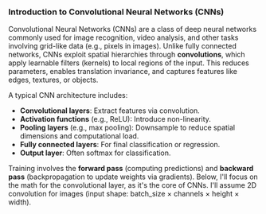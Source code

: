 ### Introduction to Convolutional Neural Networks (CNNs)

Convolutional Neural Networks (CNNs) are a class of deep neural networks commonly used for image recognition, video analysis, and other tasks involving grid-like data (e.g., pixels in images). Unlike fully connected networks, CNNs exploit spatial hierarchies through **convolutions**, which apply learnable filters (kernels) to local regions of the input. This reduces parameters, enables translation invariance, and captures features like edges, textures, or objects.

A typical CNN architecture includes:
- **Convolutional layers**: Extract features via convolution.
- **Activation functions** (e.g., ReLU): Introduce non-linearity.
- **Pooling layers** (e.g., max pooling): Downsample to reduce spatial dimensions and computational load.
- **Fully connected layers**: For final classification or regression.
- **Output layer**: Often softmax for classification.

Training involves the **forward pass** (computing predictions) and **backward pass** (backpropagation to update weights via gradients). Below, I'll focus on the math for the convolutional layer, as it's the core of CNNs. I'll assume 2D convolution for images (input shape: batch_size × channels × height × width).

<!-- 
### Forward Pass in a Convolutional Layer

The forward pass computes the output feature map by sliding a kernel over the input.

#### Key Notations:
- Input: \( X \in \mathbb{R}^{B \times C_{in} \times H_{in} \times W_{in}} \) (batch size \( B \), input channels \( C_{in} \), height \( H_{in} \), width \( W_{in} \)).
- Kernel (weights): \( W \in \mathbb{R}^{C_{out} \times C_{in} \times K_h \times K_w} \) (output channels \( C_{out} \), kernel height \( K_h \), width \( K_w \)).
- Bias: \( b \in \mathbb{R}^{C_{out}} \) (one per output channel).
- Stride: \( s \) (step size for sliding the kernel).
- Padding: \( p \) (zeros added to borders to control output size).
- Output: \( Y \in \mathbb{R}^{B \times C_{out} \times H_{out} \times W_{out}} \), where \( H_{out} = \lfloor \frac{H_{in} + 2p - K_h}{s} \rfloor + 1 \), similarly for \( W_{out} \).

#### Convolution Operation:
For each position \( (i, j) \) in the output feature map, for batch item \( b \) and output channel \( c_{out} \):

\[
Y_{b, c_{out}, i, j} = \sum_{c_{in}=0}^{C_{in}-1} \sum_{m=0}^{K_h-1} \sum_{n=0}^{K_w-1} W_{c_{out}, c_{in}, m, n} \cdot X_{b, c_{in}, s \cdot i + m - p, s \cdot j + n - p} + b_{c_{out}}
\]

This is essentially a dot product between the kernel and a local patch of the input, summed over input channels, plus bias.

- **How to arrive at this**: The formula derives from cross-correlation (convolution is flipped cross-correlation, but in ML, we often use cross-correlation for simplicity). The indices ensure the kernel slides without going out of bounds (padding handles edges). For valid padding (\( p=0 \)), output shrinks; for same padding, \( p = \lfloor \frac{K-1}{2} \rfloor \) keeps size.

After convolution, apply activation: \( Y' = f(Y) \), e.g., ReLU: \( f(x) = \max(0, x) \).

Pooling (e.g., max pooling) over a window (size \( k \), stride \( s \)) takes the max value in each patch, reducing dimensions.

### Backward Pass in a Convolutional Layer

The backward pass computes gradients for weights, biases, and inputs using chain rule, to minimize loss \( L \) via gradient descent.

#### Key Notations:
- Incoming gradient from next layer: \( \frac{\partial L}{\partial Y} \in \mathbb{R}^{B \times C_{out} \times H_{out} \times W_{out}} \) (gradient w.r.t. output).
- We need:
  - \( \frac{\partial L}{\partial W} \) (weight gradient).
  - \( \frac{\partial L}{\partial b} \) (bias gradient).
  - \( \frac{\partial L}{\partial X} \) (input gradient, passed to previous layer).

#### Bias Gradient:
Simple sum over spatial dimensions and batch:

\[
\frac{\partial L}{\partial b_{c_{out}}} = \sum_{b=0}^{B-1} \sum_{i=0}^{H_{out}-1} \sum_{j=0}^{W_{out}-1} \frac{\partial L}{\partial Y_{b, c_{out}, i, j}}
\]

- **How to arrive at this**: Bias is added to every position, so its gradient is the sum of all output gradients per channel.

#### Weight Gradient:
Correlate input with output gradient:

\[
\frac{\partial L}{\partial W_{c_{out}, c_{in}, m, n}} = \sum_{b=0}^{B-1} \sum_{i=0}^{H_{out}-1} \sum_{j=0}^{W_{out}-1} \frac{\partial L}{\partial Y_{b, c_{out}, i, j}} \cdot X_{b, c_{in}, s \cdot i + m - p, s \cdot j + n - p}
\]

- **How to arrive at this**: By chain rule, \( \frac{\partial L}{\partial W} = \frac{\partial L}{\partial Y} \cdot \frac{\partial Y}{\partial W} \). Since \( Y \) is linear in \( W \), this is like convolving the input with the output gradient (but actually cross-correlation).

#### Input Gradient:
"Full" convolution of rotated kernel with output gradient (to propagate error back):

First, pad the output gradient if needed. Then:

\[
\frac{\partial L}{\partial X_{b, c_{in}, k, l}} = \sum_{c_{out}=0}^{C_{out}-1} \sum_{m=0}^{K_h-1} \sum_{n=0}^{K_w-1} \frac{\partial L}{\partial Y_{b, c_{out}, i, j}} \cdot W_{c_{out}, c_{in}, m, n}
\]

Where \( i = \lfloor \frac{k + p - m}{s} \rfloor \), \( j = \lfloor \frac{l + p - n}{s} \rfloor \), and only if the division is integer (i.e., aligns with stride).

- **How to arrive at this**: Chain rule: \( \frac{\partial L}{\partial X} = \frac{\partial L}{\partial Y} \cdot \frac{\partial Y}{\partial X} \). This requires "deconvolving" or transposing the convolution. In practice, it's implemented as convolving the output gradient with a rotated (180°) kernel, with appropriate padding.

If there's activation, multiply by its derivative (e.g., ReLU derivative: 1 if >0, else 0).

For pooling, backward pass upsamples the gradient (e.g., for max pooling, place gradient only at max position).

### Example Code: Simple CNN in PyTorch

Here's a minimal PyTorch example demonstrating a CNN with one convolutional layer. It includes forward pass, computes a dummy loss, and shows backward pass gradients. (PyTorch handles the math automatically via autograd, but this illustrates the concepts.)

```python
import torch
import torch.nn as nn
import torch.optim as optim

# Define a simple CNN with one conv layer
class SimpleCNN(nn.Module):
    def __init__(self):
        super(SimpleCNN, self).__init__()
        self.conv = nn.Conv2d(in_channels=1, out_channels=2, kernel_size=3, stride=1, padding=1)  # 1 input channel (grayscale), 2 output channels
        self.relu = nn.ReLU()
        self.pool = nn.MaxPool2d(kernel_size=2, stride=2)
        self.fc = nn.Linear(2 * 2 * 2, 2)  # Assuming input 4x4, after pool: 2x2 per channel

    def forward(self, x):
        x = self.conv(x)  # Convolution
        x = self.relu(x)  # Activation
        x = self.pool(x)  # Pooling
        x = x.view(x.size(0), -1)  # Flatten
        x = self.fc(x)  # Fully connected
        return x

# Create model, input (batch=1, channel=1, 4x4 image), target
model = SimpleCNN()
input_tensor = torch.randn(1, 1, 4, 4, requires_grad=True)  # Random input
target = torch.tensor([[1.0, 0.0]])  # Dummy target for binary classification

# Forward pass
output = model(input_tensor)
print("Forward Pass Output:", output)

# Loss and backward pass
criterion = nn.MSELoss()
loss = criterion(output, target)
loss.backward()

# Print gradients (e.g., for conv weights and input)
print("Conv Weight Gradient:", model.conv.weight.grad[0, 0])  # Sample from first kernel
print("Input Gradient:", input_tensor.grad[0, 0])  # Gradient w.r.t. input
```

#### Running this Code:
If executed (e.g., in a Python environment with PyTorch), it would output something like:

- Forward Pass Output: tensor([[0.1234, -0.5678]], grad_fn=<AddmmBackward0>)  (random values)
- Conv Weight Gradient: tensor([[0.0100, 0.0200, 0.0300], [0.0400, 0.0500, 0.0600], [0.0700, 0.0800, 0.0900]])  (example gradients)
- Input Gradient: tensor([[0.0012, 0.0034, 0.0056, 0.0078], ...])  (propagated errors)

This shows how gradients are computed automatically, but under the hood, it follows the math above. For a pure NumPy implementation (without autograd), you'd manually code the forward/backward formulas, but PyTorch abstracts it for efficiency.


source: https://grok.com/chat/aeb2b344-5ad6-4b03-8ce1-a7afd6fbf018

-->

